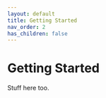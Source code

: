```yaml
---
layout: default
title: Getting Started
nav_order: 2
has_children: false
---
```


# Getting Started

Stuff here too.
